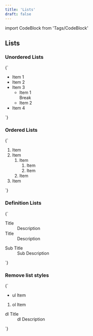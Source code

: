 ```yaml
---
title: 'Lists'
draft: false
---
```


import CodeBlock from 'Tags/CodeBlock'

## Lists

### Unordered Lists

<CodeBlock reactLive hideCode data-dnb-test="lists-ul">
{`
<ul className="dnb-ul">
  <li>Item 1</li>
  <li>Item 2</li>
  <li>
    Item 3
    <ul>
      <li>
        Item 1 <br />
        Break
      </li>
      <li>Item 2</li>
    </ul>
  </li>
  <li>Item 4</li>
</ul>
`}
</CodeBlock>

### Ordered Lists

<CodeBlock reactLive hideCode data-dnb-test="lists-ol">
{`
<ol className="dnb-ol">
  <li>Item</li>
  <li>
    Item
    <ol>
      <li>
        Item
        <ol>
          <li>Item</li>
          <li>Item</li>
        </ol>
      </li>
      <li>Item</li>
    </ol>
  </li>
  <li>Item</li>
</ol>
`}
</CodeBlock>

### Definition Lists

<CodeBlock reactLive hideCode data-dnb-test="lists-dl">
{`
<dl className="dnb-dl">
  <dt>Title</dt>
  <dd>Description</dd>
  <dt>Title</dt>
  <dd>Description</dd>
  <dl className="dnb-dl">
    <dt>Sub Title</dt>
    <dd>Sub Description</dd>
  </dl>
</dl>
`}
</CodeBlock>

### Remove list styles

<CodeBlock reactLive hideCode data-dnb-test="lists-reset">
{`
<ul className="dnb-ul dnb-unstyled-list">
  <li>ul Item</li>
</ul>
<ol className="dnb-ol dnb-unstyled-list">
  <li>ol Item</li>
</ol>
<dl className="dnb-dl dnb-unstyled-list">
  <dt>dl Title</dt>
  <dd>dl Description</dd>
</dl>
`}
</CodeBlock>
